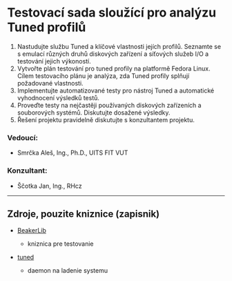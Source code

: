 # Testovací sada sloužící pro analýzu Tuned profilů

1. Nastudujte službu Tuned a klíčové vlastnosti jejích profilů. Seznamte se s emulací různých druhů diskových zařízení a síťových služeb I/O a testování jejich výkoností.
2. Vytvořte plán testování pro tuned profily na platformě Fedora Linux. Cílem testovacího plánu je analýza, zda Tuned profily splňují požadované vlastnosti.
3. Implementujte automatizované testy pro nástroj Tuned a automatické vyhodnocení výsledků testů.
4. Proveďte testy na nejčastěji používaných diskových zařízeních a souborových systémů. Diskutujte dosažené výsledky.
5. Řešení projektu pravidelně diskutujte s konzultantem projektu.

### Vedoucí:

* Smrčka Aleš, Ing., Ph.D., UITS FIT VUT

### Konzultant:

* Ščotka Jan, Ing., RHcz

***

## Zdroje, pouzite kniznice (zapisnik)

* [BeakerLib](https://fedorahosted.org/beakerlib/)
    * kniznica pre testovanie

* [tuned](https://fedorahosted.org/tuned/)
    * daemon na ladenie systemu
